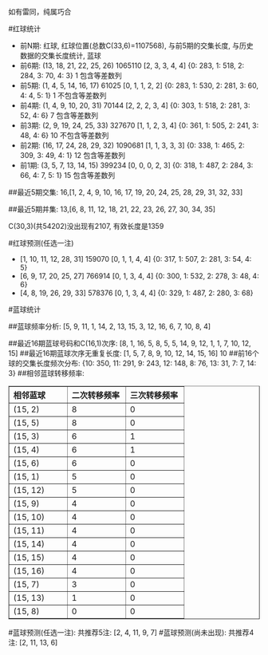 <!-- 
.. title: 双色球2011032期(2011-03-22)数据分析报告
.. slug: slott-2011032-2011-03-22-report
.. date: 2011-03-23 08:00:00 UTC+08:00
.. tags: Lottery
.. link: 
.. description: 
.. type: text
-->

如有雷同，纯属巧合

<!-- TEASER_END-->

#红球统计

- 前N期: 红球, 红球位置(总数C(33,6)=1107568), 与前5期的交集长度, 与历史数据的交集长度统计, 蓝球
- 前6期: (13, 18, 21, 22, 25, 26) 1065110 [2, 3, 3, 4, 4] {0: 283, 1: 518, 2: 284, 3: 70, 4: 3} 1 包含等差数列
- 前5期: (1, 4, 5, 14, 16, 17) 61025 [0, 1, 1, 2, 2] {0: 283, 1: 530, 2: 281, 3: 60, 4: 4, 5: 1} 1 不包含等差数列
- 前4期: (1, 4, 9, 10, 20, 31) 70144 [2, 2, 2, 3, 4] {0: 303, 1: 518, 2: 281, 3: 52, 4: 6} 7 包含等差数列
- 前3期: (2, 9, 19, 24, 25, 33) 327670 [1, 1, 2, 3, 4] {0: 361, 1: 505, 2: 241, 3: 48, 4: 6} 10 不包含等差数列
- 前2期: (16, 17, 24, 28, 29, 32) 1090681 [1, 1, 3, 3, 3] {0: 338, 1: 465, 2: 309, 3: 49, 4: 1} 12 包含等差数列
- 前1期: (3, 5, 7, 13, 14, 15) 399234 [0, 0, 0, 2, 3] {0: 318, 1: 487, 2: 284, 3: 66, 4: 7, 5: 1} 15 包含等差数列

##最近5期交集:
16,[1, 2, 4, 9, 10, 16, 17, 19, 20, 24, 25, 28, 29, 31, 32, 33]

##最近5期并集:
13,[6, 8, 11, 12, 18, 21, 22, 23, 26, 27, 30, 34, 35]

C(30,3)(共54202)没出现有2107, 
有效长度是1359

#红球预测(任选一注)

- [1, 10, 11, 12, 28, 31] 159070 [0, 1, 1, 4, 4] {0: 317, 1: 507, 2: 281, 3: 54, 4: 5}
- [6, 9, 17, 20, 25, 27] 766914 [0, 1, 3, 4, 4] {0: 300, 1: 532, 2: 278, 3: 48, 4: 6}
- [4, 8, 19, 26, 29, 33] 578376 [0, 1, 3, 4, 4] {0: 329, 1: 487, 2: 280, 3: 68}

#蓝球统计

##蓝球频率分析:
[5, 9, 11, 1, 14, 2, 13, 15, 3, 12, 16, 6, 7, 10, 8, 4]

##最近16期蓝球号码和C(16,1)次序:
[8, 1, 16, 5, 8, 5, 5, 14, 9, 12, 1, 1, 7, 10, 12, 15]
##最近16期蓝球次序无重复长度:
[1, 5, 7, 8, 9, 10, 12, 14, 15, 16] 10
##前16个球的交集长度频次分布:
{10: 350, 11: 291, 9: 243, 12: 148, 8: 76, 13: 31, 7: 7, 14: 3}
##相邻蓝球转移频率:
<table border="1" class="table table-striped dataframe">
  <thead>
    <tr style="text-align: left;">
      <th style="min-width: 100px;">相邻蓝球</th>
      <th style="min-width: 100px;">二次转移频率</th>
      <th style="min-width: 100px;">三次转移频率</th>
    </tr>
  </thead>
  <tbody>
    <tr>
      <td>  (15, 2)</td>
      <td> 8</td>
      <td> 0</td>
    </tr>
    <tr>
      <td>  (15, 5)</td>
      <td> 8</td>
      <td> 0</td>
    </tr>
    <tr>
      <td>  (15, 3)</td>
      <td> 6</td>
      <td> 1</td>
    </tr>
    <tr>
      <td>  (15, 4)</td>
      <td> 6</td>
      <td> 1</td>
    </tr>
    <tr>
      <td>  (15, 6)</td>
      <td> 6</td>
      <td> 0</td>
    </tr>
    <tr>
      <td>  (15, 1)</td>
      <td> 5</td>
      <td> 0</td>
    </tr>
    <tr>
      <td> (15, 12)</td>
      <td> 5</td>
      <td> 0</td>
    </tr>
    <tr>
      <td>  (15, 9)</td>
      <td> 4</td>
      <td> 0</td>
    </tr>
    <tr>
      <td> (15, 10)</td>
      <td> 4</td>
      <td> 0</td>
    </tr>
    <tr>
      <td> (15, 11)</td>
      <td> 4</td>
      <td> 0</td>
    </tr>
    <tr>
      <td> (15, 14)</td>
      <td> 4</td>
      <td> 0</td>
    </tr>
    <tr>
      <td> (15, 15)</td>
      <td> 4</td>
      <td> 0</td>
    </tr>
    <tr>
      <td> (15, 16)</td>
      <td> 4</td>
      <td> 0</td>
    </tr>
    <tr>
      <td>  (15, 7)</td>
      <td> 3</td>
      <td> 0</td>
    </tr>
    <tr>
      <td> (15, 13)</td>
      <td> 1</td>
      <td> 0</td>
    </tr>
    <tr>
      <td>  (15, 8)</td>
      <td> 0</td>
      <td> 0</td>
    </tr>
  </tbody>
</table>
#蓝球预测(任选一注):
共推荐5注: [2, 4, 11, 9, 7]
#蓝球预测(尚未出现):
共推荐4注: [2, 11, 13, 6]

